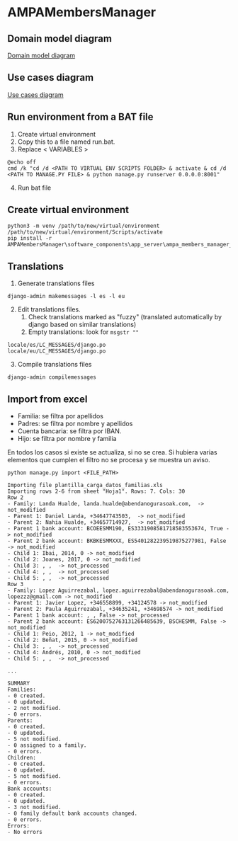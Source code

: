 # AMPAMembersManager

## Domain model diagram
[Domain model diagram](doc/DomainModelDiagram/DomainModelDiagram.md)

## Use cases diagram
[Use cases diagram](doc/Use%20cases%20diagram.md)

## Run environment from a BAT file
1. Create virtual environment
2. Copy this to a file named run.bat.
3. Replace < VARIABLES >
```
@echo off
cmd /k "cd /d <PATH TO VIRTUAL ENV SCRIPTS FOLDER> & activate & cd /d <PATH TO MANAGE.PY FILE> & python manage.py runserver 0.0.0.0:8001"
```
4. Run bat file

## Create virtual environment
```
python3 -m venv /path/to/new/virtual/environment
/path/to/new/virtual/environment/Scripts/activate
pip install -r AMPAMembersManager\software_components\app_server\ampa_members_manager_project\requirements.txt
```

## Translations
1. Generate translations files

```
django-admin makemessages -l es -l eu
```

2. Edit translations files. 
   1. Check translations marked as "fuzzy" (translated automatically by django based on similar translations)
   2. Empty translations: look for ``msgstr ""``

```
locale/es/LC_MESSAGES/django.po 
locale/eu/LC_MESSAGES/django.po
```

3. Compile translations files

```
django-admin compilemessages
```

## Import from excel

- Familia: se filtra por apellidos
- Padres: se filtra por nombre y apellidos
- Cuenta bancaria: se filtra por IBAN.
- Hijo: se filtra por nombre y familia

En todos los casos si existe se actualiza, si no se crea. Si hubiera varias elementos que cumplen el filtro no se procesa y se muestra un aviso.

```
python manage.py import <FILE_PATH>

Importing file plantilla_carga_datos_familias.xls
Importing rows 2-6 from sheet "Hoja1". Rows: 7. Cols: 30
Row 2
- Family: Landa Hualde, landa.hualde@abendanogurasoak.com,  -> not_modified 
- Parent 1: Daniel Landa, +34647743503,  -> not_modified 
- Parent 2: Nahia Hualde, +34657714927,  -> not_modified 
- Parent 1 bank account: BCOEESMM190, ES3331908581718583553674, True -> not_modified 
- Parent 2 bank account: BKBKESMMXXX, ES5401282239519875277981, False -> not_modified 
- Child 1: Ibai, 2014, 0 -> not_modified 
- Child 2: Joanes, 2017, 0 -> not_modified 
- Child 3: , ,  -> not_processed 
- Child 4: , ,  -> not_processed 
- Child 5: , ,  -> not_processed 
Row 3
- Family: Lopez Aguirrezabal, lopez.aguirrezabal@abendanogurasoak.com, lopezzz@gmail.com -> not_modified 
- Parent 1: Javier Lopez, +346558899, +34124578 -> not_modified 
- Parent 2: Paula Aguirrezabal, +34635241, +34698574 -> not_modified 
- Parent 1 bank account: , , False -> not_processed 
- Parent 2 bank account: ES6200752763131266485639, BSCHESMM, False -> not_modified 
- Child 1: Peio, 2012, 1 -> not_modified 
- Child 2: Beñat, 2015, 0 -> not_modified 
- Child 3: , ,  -> not_processed 
- Child 4: Andrés, 2010, 0 -> not_modified 
- Child 5: , ,  -> not_processed 

...

SUMMARY
Families:
- 0 created. 
- 0 updated. 
- 2 not modified. 
- 0 errors. 
Parents:
- 0 created. 
- 0 updated. 
- 5 not modified. 
- 0 assigned to a family. 
- 0 errors. 
Children:
- 0 created. 
- 0 updated. 
- 5 not modified. 
- 0 errors. 
Bank accounts:
- 0 created. 
- 0 updated. 
- 3 not modified. 
- 0 family default bank accounts changed. 
- 0 errors. 
Errors:
- No errors

```